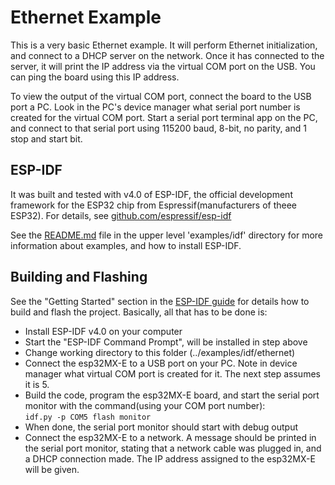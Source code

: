 
# Ethernet Example

This is a very basic Ethernet example. It will perform Ethernet initialization, and connect to a DHCP server on the network. Once it has connected to the server, it will print the IP address via the virtual COM port on the USB. You can ping the board using this IP address.

To view the output of the virtual COM port, connect the board to the USB port a PC. Look in the PC's device manager what serial port number is created for the virtual COM port. Start a serial port terminal app on the PC, and connect to that serial port using 115200 baud, 8-bit, no parity, and 1 stop and start bit.


## ESP-IDF
It was built and tested with v4.0 of ESP-IDF, the official development framework for the ESP32 chip from Espressif(manufacturers of theee ESP32). For details, see [github.com/espressif/esp-idf](https://github.com/espressif/esp-idf)

See the [README.md](../README.md) file in the upper level 'examples/idf' directory for more information about examples, and how to install ESP-IDF.

## Building and Flashing
See the "Getting Started" section in the [ESP-IDF guide](https://docs.espressif.com/projects/esp-idf/en/v4.0/get-started/index.html) for details how to build and flash the project. Basically, all that has to be done is:
- Install ESP-IDF v4.0 on your computer
- Start the "ESP-IDF Command Prompt", will be installed in step above
- Change working directory to this folder (../examples/idf/ethernet)
- Connect the esp32MX-E to a USB port on your PC. Note in device manager what virtual COM port is created for it. The next step assumes it is 5.
- Build the code, program the esp32MX-E board, and start the serial port monitor with the command(using your COM port number):  
`idf.py -p COM5 flash monitor`
- When done, the serial port monitor should start with debug output
- Connect the esp32MX-E to a network. A message should be printed in the serial port monitor, stating that a network cable was plugged in, and a DHCP connection made. The IP address assigned to the esp32MX-E will be given.
 
